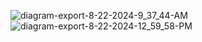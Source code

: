 ![diagram-export-8-22-2024-9_37_44-AM](https://github.com/user-attachments/assets/c28d93f3-f2a8-480c-a6e5-dc049c1519d7)
![diagram-export-8-22-2024-12_59_58-PM](https://github.com/user-attachments/assets/8416dfcf-e69b-457c-9dd9-28d5a63d8620)
